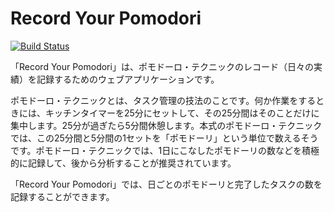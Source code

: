 # Record Your Pomodori

[![Build Status](https://travis-ci.org/succi0303/record_your_pomodori3.svg?branch=develop)](https://travis-ci.org/succi0303/record_your_pomodori3)

「Record Your Pomodori」は、ポモドーロ・テクニックのレコード（日々の実績）を記録するためのウェブアプリケーションです。

ポモドーロ・テクニックとは、タスク管理の技法のことです。何か作業をするときには、キッチンタイマーを25分にセットして、その25分間はそのことだけに集中します。25分が過ぎたら5分間休憩します。本式のポモドーロ・テクニックでは、この25分間と5分間の1セットを「ポモドーリ」という単位で数えるそうです。ポモドーロ・テクニックでは、1日にこなしたポモドーリの数などを積極的に記録して、後から分析することが推奨されています。

「Record Your Pomodori」では、日ごとのポモドーリと完了したタスクの数を記録することができます。
